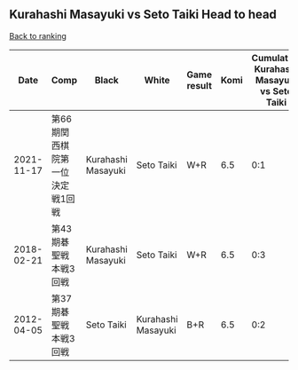 ## Kurahashi Masayuki vs Seto Taiki Head to head

[Back to ranking](../../index.md)




| **Date** | **Comp** | **Black** | **White** | **Game result** | **Komi** | **Cumulative Kurahashi Masayuki vs Seto Taiki** | **Kurahashi Masayuki streak** | **Seto Taiki streak** | 
| --- | --- | --- | --- | --- | --- | --- | --- | --- |
| 2021-11-17 | 第66期関西棋院第一位決定戦1回戦 | Kurahashi Masayuki | Seto Taiki | W+R | 6.5 | 0:1 | 0 | 1 | 
| 2018-02-21 | 第43期碁聖戦本戦3回戦 | Kurahashi Masayuki | Seto Taiki | W+R | 6.5 | 0:3 | 0 | 3 | 
| 2012-04-05 | 第37期碁聖戦本戦3回戦 | Seto Taiki | Kurahashi Masayuki | B+R | 6.5 | 0:2 | 0 | 2 |




